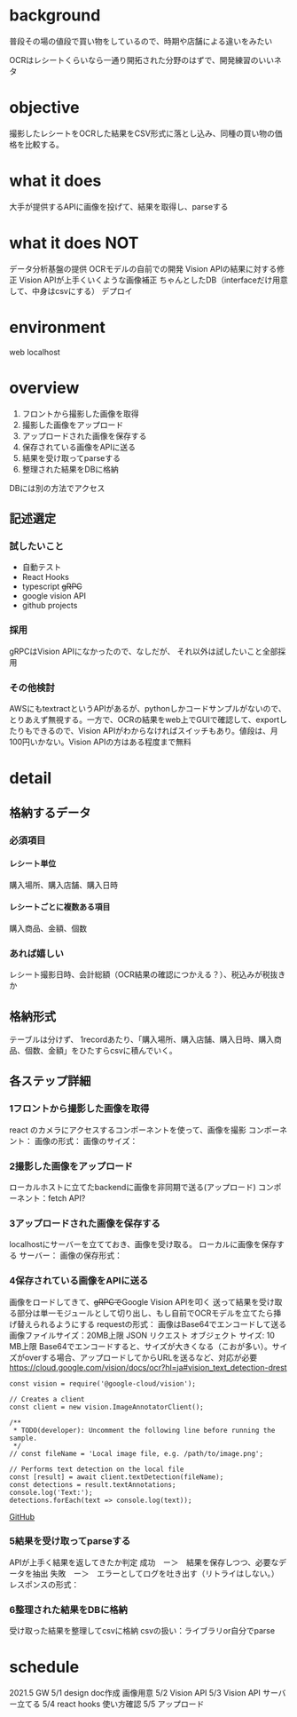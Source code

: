 # background

普段その場の値段で買い物をしているので、時期や店舗による違いをみたい

OCRはレシートくらいなら一通り開拓された分野のはずで、開発練習のいいネタ

# objective

撮影したレシートをOCRした結果をCSV形式に落とし込み、同種の買い物の価格を比較する。


# what it does

大手が提供するAPIに画像を投げて、結果を取得し、parseする


# what it does NOT

データ分析基盤の提供
OCRモデルの自前での開発
Vision APIの結果に対する修正
Vision APIが上手くいくような画像補正
ちゃんとしたDB（interfaceだけ用意して、中身はcsvにする）
デプロイ

# environment

web
localhost

# overview

1. フロントから撮影した画像を取得
2. 撮影した画像をアップロード
3. アップロードされた画像を保存する
4. 保存されている画像をAPIに送る
5. 結果を受け取ってparseする
6. 整理された結果をDBに格納

DBには別の方法でアクセス

## 記述選定
### 試したいこと
* 自動テスト
* React Hooks
* typescript <s> gRPC </s>
* google vision API
* github projects

### 採用
gRPCはVision APIになかったので、なしだが、
それ以外は試したいこと全部採用

### その他検討
AWSにもtextractというAPIがあるが、pythonしかコードサンプルがないので、とりあえず無視する。一方で、OCRの結果をweb上でGUIで確認して、exportしたりもできるので、Vision APIがわからなければスイッチもあり。値段は、月100円いかない。Vision APIの方はある程度まで無料
# detail
## 格納するデータ
### 必須項目
#### レシート単位
購入場所、購入店舗、購入日時
#### レシートごとに複数ある項目
購入商品、金額、個数
### あれば嬉しい
レシート撮影日時、会計総額（OCR結果の確認につかえる？）、税込みが税抜きか
## 格納形式
テーブルは分けず、
1recordあたり、「購入場所、購入店舗、購入日時、購入商品、個数、金額」をひたすらcsvに積んでいく。


## 各ステップ詳細
### 1フロントから撮影した画像を取得
react のカメラにアクセスするコンポーネントを使って、画像を撮影
コンポーネント：
画像の形式：
画像のサイズ：
### 2撮影した画像をアップロード
ローカルホストに立てたbackendに画像を非同期で送る(アップロード)
コンポーネント：fetch API?
### 3アップロードされた画像を保存する
localhostにサーバーを立てておき、画像を受け取る。
ローカルに画像を保存する
サーバー：
画像の保存形式：

### 4保存されている画像をAPIに送る
画像をロードしてきて、<s>gRPCで</s>Google Vision APIを叩く
送って結果を受け取る部分は単一モジュールとして切り出し、もし自前でOCRモデルを立てたら挿げ替えられるようにする
requestの形式：
画像はBase64でエンコードして送る
画像ファイルサイズ：20MB上限
JSON リクエスト オブジェクト サイズ: 10 MB上限
Base64でエンコードすると、サイズが大きくなる（こおが多い）。サイズがoverする場合、アップロードしてからURLを送るなど、対応が必要
https://cloud.google.com/vision/docs/ocr?hl=ja#vision_text_detection-drest

```
const vision = require('@google-cloud/vision');

// Creates a client
const client = new vision.ImageAnnotatorClient();

/**
 * TODO(developer): Uncomment the following line before running the sample.
 */
// const fileName = 'Local image file, e.g. /path/to/image.png';

// Performs text detection on the local file
const [result] = await client.textDetection(fileName);
const detections = result.textAnnotations;
console.log('Text:');
detections.forEach(text => console.log(text));
```
[GitHub](https://github.com/googleapis/nodejs-vision/blob/master/samples/detect.js)

### 5結果を受け取ってparseする
APIが上手く結果を返してきたか判定
成功　ー＞　結果を保存しつつ、必要なデータを抽出
失敗　ー＞　エラーとしてログを吐き出す（リトライはしない。）
レスポンスの形式：
### 6整理された結果をDBに格納
受け取った結果を整理してcsvに格納
csvの扱い：ライブラリor自分でparse

# schedule
2021.5 GW
5/1 design doc作成 画像用意
5/2 Vision API
5/3 Vision API  サーバー立てる
5/4 react hooks 使い方確認
5/5 アップロード

